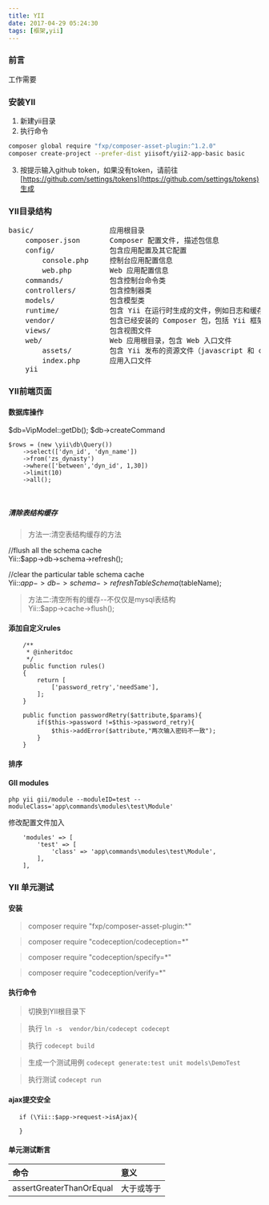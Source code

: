 ```yaml
---
title: YII
date: 2017-04-29 05:24:30
tags: [框架,yii]
---
```


### 前言
工作需要

### 安装YII
1. 新建yii目录
2. 执行命令
```bash
composer global require "fxp/composer-asset-plugin:^1.2.0"
composer create-project --prefer-dist yiisoft/yii2-app-basic basic
```
3. 按提示输入github token，如果没有token，请前往[https://github.com/settings/tokens](https://github.com/settings/tokens)生成


### YII目录结构
<pre>
basic/                  应用根目录
    composer.json       Composer 配置文件, 描述包信息
    config/             包含应用配置及其它配置
        console.php     控制台应用配置信息
        web.php         Web 应用配置信息
    commands/           包含控制台命令类
    controllers/        包含控制器类
    models/             包含模型类
    runtime/            包含 Yii 在运行时生成的文件，例如日志和缓存文件
    vendor/             包含已经安装的 Composer 包，包括 Yii 框架自身
    views/              包含视图文件
    web/                Web 应用根目录，包含 Web 入口文件
        assets/         包含 Yii 发布的资源文件（javascript 和 css）
        index.php       应用入口文件
    yii  
</pre>

### YII前端页面

#### 数据库操作

$db=VipModel::getDb();
$db->createCommand

```
$rows = (new \yii\db\Query())  
    ->select(['dyn_id', 'dyn_name'])  
    ->from('zs_dynasty')  
    ->where(['between','dyn_id', 1,30])  
    ->limit(10)  
    ->all();  

    
```

##### 清除表结构缓存
>方法一:清空表结构缓存的方法  
   
//flush all the schema cache  
Yii::$app->db->schema->refresh();  
   
//clear the particular table schema cache  
Yii::$app->db->schema->refreshTableSchema($tableName);  
   
   
>方法二:清空所有的缓存--不仅仅是mysql表结构  
Yii::$app->cache->flush();  

#### 添加自定义rules
```
    /**
     * @inheritdoc
     */
    public function rules()
    {
        return [
            ['password_retry','needSame'],
        ];
    }
    
    public function passwordRetry($attribute,$params){
        if($this->password !=$this->password_retry){
            $this->addError($attribute,"两次输入密码不一致");
        }
    }
```

#### 排序



#### GII modules
```
php yii gii/module --moduleID=test --moduleClass='app\commands\modules\test\Module'
```

修改配置文件加入
```$xslt
    'modules' => [
        'test' => [
            'class' => 'app\commands\modules\test\Module',
        ],
    ],
```
    
### YII 单元测试

#### 安装
>composer require "fxp/composer-asset-plugin:*"

>composer require "codeception/codeception=*"

>composer require "codeception/specify=*"

>composer require "codeception/verify=*"


#### 执行命令
>切换到YII根目录下

> 执行 `ln -s  vendor/bin/codecept codecept`

> 执行 `codecept build`

> 生成一个测试用例 `codecept generate:test unit models\DemoTest `

> 执行测试 `codecept run`



#### ajax提交安全
```
   if (\Yii::$app->request->isAjax){

   }
```
#### 单元测试断言
|命令|意义|
|:--|:--|
|assertGreaterThanOrEqual|大于或等于|




